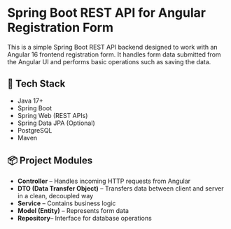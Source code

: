 # Spring Boot REST API for Angular Registration Form

This is a simple Spring Boot REST API backend designed to work with an Angular 16 frontend registration form. It handles form data submitted from the Angular UI and performs basic operations such as saving the data.

## 🔧 Tech Stack

- Java 17+ 
- Spring Boot
- Spring Web (REST APIs)
- Spring Data JPA (Optional)
- PostgreSQL
- Maven

## 📦 Project Modules

- **Controller** – Handles incoming HTTP requests from Angular
- **DTO (Data Transfer Object)** – Transfers data between client and server in a clean, decoupled way
- **Service** – Contains business logic
- **Model (Entity)** – Represents form data
- **Repository**– Interface for database operations
